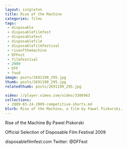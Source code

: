 ```yaml
---
layout: singleton
title: Rise of the Machine
categories: films
tags:
 - disposable
 - disposablefilmfest
 - disposablefest
 - disposablefilm
 - disposablefilmfestival
 - riseofthemachine
 - DFFest
 - filmfestival
 - 2009
 - DFF
 - food
image: posts/2691190_295.jpg
thumb: posts/2691190_295.jpg
relatedthumb: posts/2691190_295.jpg

video: //player.vimeo.com/video/3386963
collections:
 - 2009-03-24-2009-competitive-shorts.md
blurb: Rise of the Machine, a film by Pawel Piskorski.
---
```


Rise of the Machine
By Pawel Piskorski

Official Selection of Disposable Film Festival 2009

disposablefilmfest.com
Twitter: @DFFest
